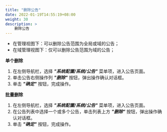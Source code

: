 ```yaml
---
title: "删除公告"
date: 2022-01-19T14:55:19+08:00
weight: 30
description: >
    删除公告
---
```


- 在管理视图下：可以删除公告范围为全局或域的公告；
- 在域管理视图下：仅可以删除公告范围为域的公告；

**单个删除**

1. 在左侧导航栏，选择 **_"系统配置/系统/公告"_** 菜单项，进入公告页面。
2. 单击公告右侧操作列 **_"删除"_** 按钮，弹出操作确认对话框。
3. 单击 **_"确定"_** 按钮，完成操作。

**批量删除**

1. 在左侧导航栏，选择 **_"系统配置/系统/公告"_** 菜单项，进入公告页面。
2. 在公告列表中选择一个或多个公告，单击列表上方 **_"删除"_** 按钮，弹出操作确认对话框。
3. 单击 **_"确定"_** 按钮，完成操作。